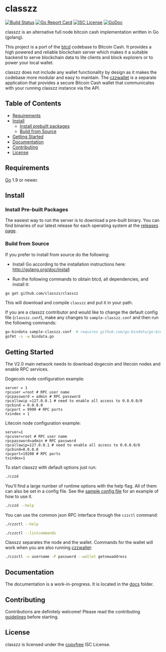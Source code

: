 classzz
====
[![Build Status](https://travis-ci.org/bourbaki-czz/classzz.png?branch=master)](https://travis-ci.org/bourbaki-czz/classzz)
[![Go Report Card](https://goreportcard.com/badge/github.com/classzz/classzz)](https://goreportcard.com/report/github.com/classzz/classzz)
[![ISC License](http://img.shields.io/badge/license-ISC-blue.svg)](http://copyfree.org)
[![GoDoc](https://img.shields.io/badge/godoc-reference-blue.svg)](http://godoc.org/github.com/classzz/classzz)

classzz is an alternative full node bitcoin cash implementation written in Go (golang).

This project is a port of the [btcd](https://github.com/btcsuite/btcd) codebase to Bitcoin Cash. It provides a high powered
and reliable blockchain server which makes it a suitable backend to serve blockchain data to lite clients and block explorers
or to power your local wallet.

classzz does not include any wallet functionality by design as it makes the codebase more modular and easy to maintain. 
The [czzwallet](https://github.com/classzz/czzwallet) is a separate application that provides a secure Bitcoin Cash wallet 
that communicates with your running classzz instance via the API.

## Table of Contents

- [Requirements](#requirements)
- [Install](#install)
  - [Install prebuilt packages](#install-pre-built-packages)
  - [Build from Source](#build-from-source)
- [Getting Started](#getting-started)
- [Documentation](#documentation)
- [Contributing](#contributing)
- [License](#license)

## Requirements

[Go](http://golang.org) 1.9 or newer.

## Install

### Install Pre-built Packages

The easiest way to run the server is to download a pre-built binary. You can find binaries of our latest release for each operating system at the [releases page](https://github.com/classzz/classzz/releases).

### Build from Source

If you prefer to install from source do the following:

- Install Go according to the installation instructions here:
  http://golang.org/doc/install

- Run the following commands to obtain btcd, all dependencies, and install it:

```bash
go get github.com/classzz/classzz
```

This will download and compile `classzz` and put it in your path.

If you are a classzz contributor and would like to change the default config file (`classzz.conf`), make any changes to `sample-classzz.conf` and then run the following commands:

```bash
go-bindata sample-classzz.conf  # requires github.com/go-bindata/go-bindata/
gofmt -s -w bindata.go
```

## Getting Started
The V2.0 main network needs to download dogecoin and litecoin nodes and enable RPC services.

Dogecoin node configuration example:

```text
server = 1
rpcuser =root # RPC user name
rpcpassword = admin # RPC password
rpcallowip =127.0.0.1 # need to enable all access to 0.0.0.0/0
rpcbind = 0.0.0.0
rpcport = 9999 # RPC ports
txindex = 1
```
Litecoin node configuration example:
```text
server=1
rpcuser=root # RPC user name
rpcpassword=admin # RPC password
rpcallowip=127.0.0.1 # need to enable all access to 0.0.0.0/0
rpcbind=0.0.0.0
rpcport=19200 # RPC ports
txindex=1
```
To start classzz with default options just run:

```bash
./czzd
```

You'll find a large number of runtime options with the help flag. All of them can also be set in a config file.
See the [sample config file](https://github.com/classzz/classzz/blob/master/sample-classzz.conf) for an example of how to use it.

```bash
./czzd --help
```

You can use the common json RPC interface through the `czzctl` command:

```bash
./czzctl --help

./czzctl --listcommands
```

Classzz separates the node and the wallet. Commands for the wallet will work when you are also running
[czzwallet](https://github.com/classzz/czzwallet):

```bash
./czzctl -u username -P password --wallet getnewaddress
```

## Documentation

The documentation is a work-in-progress.  It is located in the [docs](https://github.com/classzz/classzz/tree/master/docs) folder.

## Contributing

Contributions are definitely welcome! Please read the contributing [guidelines](https://github.com/classzz/classzz/blob/master/docs/code_contribution_guidelines.md) before starting.


## License

classzz is licensed under the [copyfree](http://copyfree.org) ISC License.
